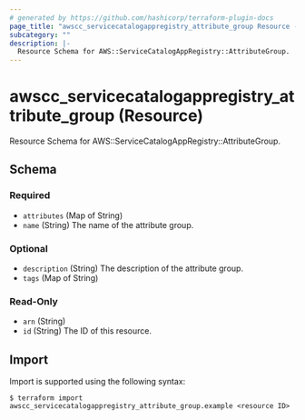 ```yaml
---
# generated by https://github.com/hashicorp/terraform-plugin-docs
page_title: "awscc_servicecatalogappregistry_attribute_group Resource - terraform-provider-awscc"
subcategory: ""
description: |-
  Resource Schema for AWS::ServiceCatalogAppRegistry::AttributeGroup.
---
```


# awscc_servicecatalogappregistry_attribute_group (Resource)

Resource Schema for AWS::ServiceCatalogAppRegistry::AttributeGroup.



<!-- schema generated by tfplugindocs -->
## Schema

### Required

- `attributes` (Map of String)
- `name` (String) The name of the attribute group.

### Optional

- `description` (String) The description of the attribute group.
- `tags` (Map of String)

### Read-Only

- `arn` (String)
- `id` (String) The ID of this resource.

## Import

Import is supported using the following syntax:

```shell
$ terraform import awscc_servicecatalogappregistry_attribute_group.example <resource ID>
```
